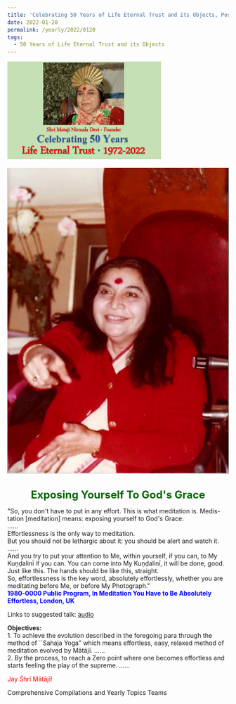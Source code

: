 ```yaml
---
title: 'Celebrating 50 Years of Life Eternal Trust and its Objects, Post 3'
date: 2022-01-20
permalink: /yearly/2022/0120
tags:
  - 50 Years of Life Eternal Trust and its Objects
---
```


<div style="text-align: left"><img src="/images/Celebrating50YearsLET.png" width="350" /></div><br>

<div style="text-align: center"><img src="/images/image884_Usha_Peter_Brownscombe_Collection.png" /></div>

<br>
<p style="color:DarkGreen; text-align:center">
<font size="+2"><b>Exposing Yourself To God's Grace</b><br></font>
</p>

<p>
"So, you don't have to put in any effort. This is what meditation is. Medis-tation [meditation] means: exposing yourself to God's Grace.<br>
......<br>
Effortlessness is the only way to meditation.<br>
But you should not be lethargic about it: you should be alert and watch it.<br>
......<br>
And you try to put your attention to Me, within yourself, if you can, to My Kuṇḍalinī if you can. You can come into My Kuṇḍalinī, it will be done, good. Just like this. The hands should be like this, straight.<br>
So, effortlessness is the key word, absolutely effortlessly, whether you are meditating before Me, or before My Photograph."<br>
<font color="blue"><b>1980-0000 Public Program, In Meditation You Have to Be Absolutely Effortless, London, UK</b></font><br>
</p>

Links to suggested talk: <a href="https://soundcloud.com/nirmala-vidya-portal/1980-0000-1-how_to_meditate-1"> audio</a><br>

<p>
<b>Objectives:</b><br>
1. To achieve the evolution described in the foregoing para through the method of ``Sahaja Yoga" which means effortless, easy, relaxed method of meditation evolved by Mātājī. ......<br>
2. By the process, to reach a Zero point where one becomes effortless and starts feeling the play of the supreme. ...... 
</p>

<p style="color:red;">Jay Śhrī Mātājī!<br></p>

Comprehensive Compilations and Yearly Topics Teams